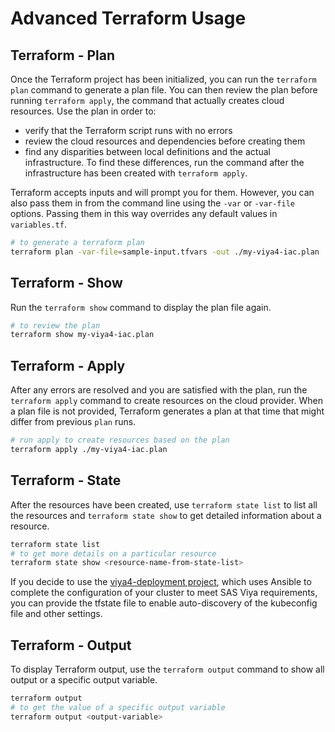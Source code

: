 
# Advanced Terraform Usage

## Terraform - Plan

Once the Terraform project has been initialized, you can run the ```terraform plan``` command to generate a plan file. You can then review the plan before running ```terraform apply```, the command that actually creates cloud resources. Use the plan in order to:

- verify that the Terraform script runs with no errors
- review the cloud resources and dependencies before creating them
- find any disparities between local definitions and the actual infrastructure. To find these differences, run the command after the infrastructure has been created with `terraform apply`.

Terraform accepts inputs and will prompt you for them. However, you can also pass them in from the command line using the ```-var``` or ```-var-file``` options.
Passing them in this way overrides any default values in ```variables.tf```.

```bash
# to generate a terraform plan
terraform plan -var-file=sample-input.tfvars -out ./my-viya4-iac.plan
```

## Terraform - Show

Run the ```terraform show``` command to display the plan file again.

```bash
# to review the plan
terraform show my-viya4-iac.plan
```

## Terraform - Apply

After any errors are resolved and you are satisfied with the plan, run the ```terraform apply``` command to create resources on the cloud provider. When a plan file is not provided, Terraform generates a plan at that time that might differ from previous ```plan``` runs.

```bash
# run apply to create resources based on the plan
terraform apply ./my-viya4-iac.plan
```

## Terraform - State

After the resources have been created, use ```terraform state list``` to list all the resources and ```terraform state show``` to get detailed information about a resource.

```bash
terraform state list
# to get more details on a particular resource
terraform state show <resource-name-from-state-list>
```
If you decide to use the [viya4-deployment project](https://github.com/sassoftware/viya4-deployment), which uses Ansible to complete the configuration of your cluster to meet SAS Viya requirements, you can provide the tfstate file to enable auto-discovery of the kubeconfig file and other settings.

## Terraform - Output

To display Terraform output, use the `terraform output` command to show all output or a specific output variable.

```bash
terraform output
# to get the value of a specific output variable
terraform output <output-variable>
```
